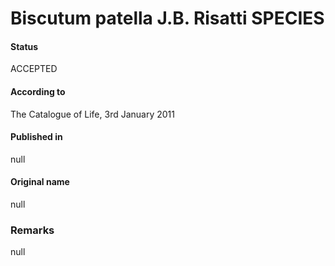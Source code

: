 Biscutum patella J.B. Risatti SPECIES
=======

#### Status
ACCEPTED

#### According to
The Catalogue of Life, 3rd January 2011

#### Published in
null

#### Original name
null

### Remarks
null
